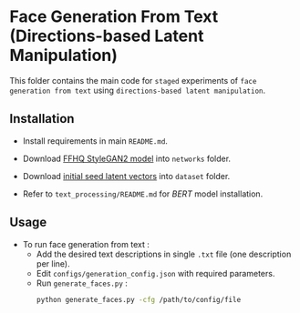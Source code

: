 # Face Generation From Text (Directions-based Latent Manipulation)

This folder contains the main code for `staged` experiments of `face generation from text` using `directions-based latent manipulation`.

## Installation

-   Install requirements in main `README.md`.

-   Download [FFHQ StyleGAN2 model](https://nvlabs-fi-cdn.nvidia.com/stylegan2-ada-pytorch/pretrained/) into `networks` folder.

-   Download [initial seed latent vectors](https://drive.google.com/file/d/1f-TAGkMTcjLh4zR2Q-gdCwiqPpsIXCCM/view?usp=sharing) into `dataset` folder.

-   Refer to `text_processing/README.md` for _BERT_ model installation.

## Usage

-   To run face generation from text :
    -   Add the desired text descriptions in single `.txt` file (one description per line).
    -   Edit `configs/generation_config.json` with required parameters. 
    -   Run `generate_faces.py` :
        ```bash
        python generate_faces.py -cfg /path/to/config/file
        ```
